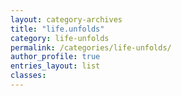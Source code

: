 ```yaml
---
layout: category-archives
title: "life.unfolds"
category: life-unfolds
permalink: /categories/life-unfolds/
author_profile: true
entries_layout: list
classes:
---
```

